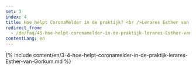 ```yaml
---
set: 3
index: 4
title: Hoe helpt CoronaMelder in de praktijk? <br />Lerares Esther van Gorkum
redirect_from: 
  - /de/faq/45-hoe-helpt-coronamelder-in-de-praktijk-lerares-Esther-van-Gorkum
contentLang: en
---
```

{% include content/en/3-4-hoe-helpt-coronamelder-in-de-praktijk-lerares-Esther-van-Gorkum.md %}
